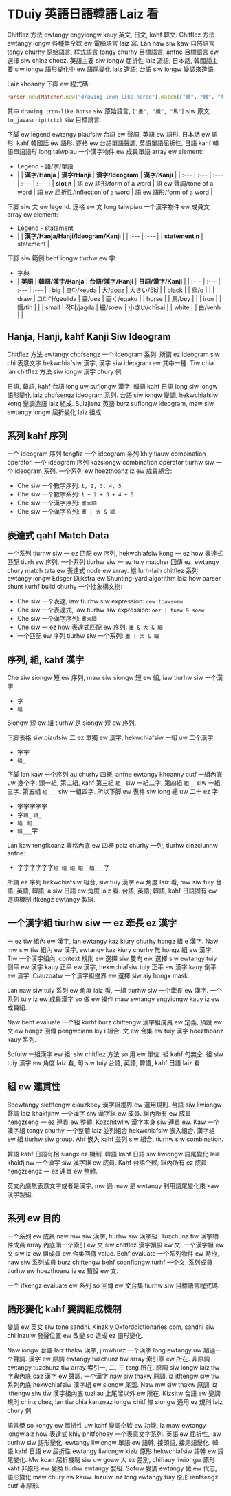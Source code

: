 # TDuiy 英語日語韓語 Laiz 看

Chitflez 方法 ewtangy engyiongw kauy 英文, 日文, kahf 韓文. Chitflez 方法 ewtangy iongw 各種無仝欵 ew 電腦語言 laiz 寫. Lan naw siw kaw 自然語言 tongy churhy 原始語言, 程式語言 tongy churhy 目標語言, anfne 目標語言 ew 選擇 siw chinz choez. 英語主要 siw iongw 屈折性 laiz 造語; 日本話, 韓國話主要 siw iongw 語形變化中 ew 語尾變化 laiz 造語; 台語 siw iongw 變調來造語.

Laiz khoanny 下脚 ew 程式碼:

```ruby
Parser.new(Matcher.new("drawing iron-like horse").match(["畫", "鐵", "馬"]).to_ast.to_javascript(ctx)
```

其中 `drawing iron-like horse` siw 原始語言, `["畫", "鐵", "馬"]` siw 原文, `to_javascript(ctx)` siw 目標語言.

下脚 ew legend ewtangy piaufsiw 台語 ew 聲調, 英語 ew 語形, 日本話 ew 語形, kahf 韓國話 ew 語形. 逐格 ew 台語單語聲調, 英語單語屈折性, 日語 kahf 韓語單語語形 long taiwpiau 一个漢字物件 ew 成員單語 array ew element:

* Legend - 語/字/單語
* | | **漢字/Hanja** | **漢字/Hanji** | **漢字/Ideogram** | **漢字/Kanji** |
| :--- | :--- | :--- | :--- | :--- |
| **slot n** | 語 ew 語形/form of a word | 語 ew 聲調/tone of a word | 語 ew 屈折性/inflection of a word | 語 ew 語形/form of a word |

下脚 siw 文 ew legend. 逐格 ew 文 long taiwpiau 一个漢字物件 ew 成員文 array ew element:

* Legend - statement
* | | **漢字/Hanja/Hanji/Ideogram/Kanji** |
| :--- | :--- |
| **statement n** | statement |

下脚 siw 範例 behf iongw tiurhw ew 字:

* 字典
* | **英語** | **韓語/漢字/Hanja** | **台語/漢字/Hanji** | **日語/漢字/Kanji** |
| :--- | :--- | :--- | :--- |
| big | 크다/keuda | 大/doaz | 大きい/ōkī |
| black | | 烏/o | |
| draw | 그리다/geulida | 畫/oez | 画く/egaku |
| horse | | 馬/bey | |
| iron | | 鐵/tih | |
| small | 작다/jagda | 細/soew | 小さい/chīsai |
| white | | 白/vehh | |

## Hanja, Hanji, kahf Kanji Siw Ideogram

Chitflez 方法 ewtangy chofsengz 一个 ideogram 系列. 所謂 ez ideogram siw chi 表意文字 hekwchiafsiw 漢字, 漢字 siw ideogram ew 其中一種. Tiw chia lan chitflez 方法 siw iongw 漢字 chury 例.

日語, 韓語, kahf 台語 long uw sufiongw 漢字. 韓語 kahf 日語 long siw iongw 語形變化 laiz chofsengz ideogram 系列. 台語 siw iongw 變調, hekwchiafsiw kong 變調造語 laiz 組成. Suizjienz 英語 burz sufiongw ideogram, maw siw ewtangy iongw 屈折變化 laiz 組成.

## 系列 kahf 序列

一个 ideogram 序列 tengfiz 一个 ideogram 系列 khiy tiauw combination operator. 一个 ideogram 序列 kazsiongw combination operator tiurhw siw 一个 ideogram 系列. 一个系列 ew hoezthoanz iz ew 成員總合:

* Che siw 一个數字序列: `1, 2, 3, 4, 5`
* Che siw 一个數字系列: `1 + 2 + 3 + 4 + 5`
* Che siw 一个漢字序列: `畫大細`
* Che siw 一个漢字系列: `畫 | 大 & 細`

## 表達式 qahf Match Data

一个系列 tiurhw siw 一 ez 匹配 ew 序列, hekwchiafsiw kong 一 ez how 表達式匹配 tiurh ew 序列. 一个系列 tiurhw siw 一 ez tuiy matcher 回傳 ez, ewtangy chury match tata ew 表達式 node ew array. 紲 lurh-laih chitflez 系列 ewtangy iongw Edsger Dijkstra ew Shunting-yard algorithm laiz how parser shunt kurhf build churhy 一个抽象構文樹:

- Che siw 一个表達, iaw tiurhw siw expression: `oew toawsoew`
- Che siw 一个表達式, iaw tiurhw siw expression: `oez | toaw & soew`
- Che siw 一个漢字序列: `畫大細`
- Che siw 一 ez how 表達式匹配 ew 序列: `畫 & 大 & 細`
- 一个匹配 ew 序列 tiurhw siw 一个系列: `畫 | 大 & 細`

## 序列, 組, kahf 漢字

Che siw siongw 短 ew 序列, maw siw siongw 短 ew 組, iaw tiurhw siw 一个漢字:

* 字
* `組`

Siongw 短 ew 組 tiurhw 是 siongw 短 ew 序列.

下脚表格 siw piaufsiw 二 ez 單獨 ew 漢字, hekwchiafsiw 一組 uw 二个漢字:

* 字字
* `組_`

下脚 lan kaw 一个序列 au churhy 四橛, anfne ewtangy khoanny cutf 一組內底 uw 幾个字. 頭一組, 第二組, kahf 第三組 `組_` siw 一組二字. 第四組 `組__` siw 一組三字. 第五組 `組___` siw 一組四字. 所以下脚 ew 表格 siw long 總 uw 二十 ez 字:

* 字字字字字
* 字`組_` `組_`
* `組_` `組__`
* `組___`字

Lan kaw tengfkoanz 表格內底 ew 四橛 paiz churhy 一列, tiurhw cinzciunnw anfne:

* 字字字字字字`組_組_組_組__組___`字

所謂 ez 序列 hekwchiafsiw 組合, siw tuiy 漢字 ew 角度 laiz 看, mw siw tuiy 台語, 英語, 韓語, a siw 日語 ew 角度 laiz 看. 台語, 英語, 韓語, kahf 日語固有 ew 造語機制 ifkengz ewtangy 製組.

## 一个漢字組 tiurhw siw 一 ez 牽長 ez 漢字

一 ez tiw 組內 ew 漢字, lan ewtangy kaz kiury churhy hongz 組 e 漢字. Naw mw siw tiw 組內 ew 漢字, ewtangy kaz kiury churhy 無 hongz 組 ew 漢字. Tiw 一个漢字組內, context 規則 ew 選擇 siw 雙向 ew. 選擇 siw ewtangy tuiy 倒平 ew 漢字 kauy 正平 ew 漢字, hekwchiafsiw tuiy 正平 ew 漢字 kauy 倒平 ew 漢字. Ciauzoatw 一个漢字組邊界 ew 選擇 siw aiy hongx mask.

Lan naw siw tuiy 系列 ew 角度 laiz 看, 一組 tiurhw siw 一个牽長 ew 漢字. 一个系列 tuiy iz ew 成員漢字 so 做 ew 操作 maw ewtangy engyiongw kauy iz ew 成員組.

Naw behf evaluate 一个組 kurhf burz chiftengw 漢字組成員 ew 定義, 預設 ew 文 ew hongz 回傳 pengwciann kiy i 組合. 文 ew 合集 ew tuiy 漢字 hoezthoanz kauy 系列.

Sofuiw 一組漢字 ew 組, siw chitflez 方法 so 用 ew 單位. 組 kahf 句無仝. 組 siw tuiy 漢字 ew 角度 laiz 看, 句 siw tuiy 台語, 英語, 韓語, kahf 日語 laiz 看.

## 組 ew 連貫性

Boewtangy sietftengw ciauzkoey 漢字組邊界 ew 選用規則. 台語 siw liwiongw 聲調 laiz khakfjinw 一个漢字 siw 漢字組 ew 成員. 組內所有 ew 成員 hengzseng 一 ez 連貫 ew 整體. Kozchitwliw 漢字本身 siw 連貫 ew. Kaw 一个漢字組 tongy churhy 一个整體 laiz 並列組合 hekwchiafsiw 嵌入組合. 漢字組 ew 組 tiurhw siw group. Ahf 嵌入 kahf 並列 siw 組合, tiurhw siw combination.

韓語 kahf 日語有相 siangx ez 機制. 韓語 kahf 日語 siw liwiongw 語尾變化 laiz khakfjinw 一个漢字 siw 漢字組 ew 成員. Kahf 台語仝欵, 組內所有 ez 成員 hengzsengz 一 ez 連貫 ew 整體.

英文內底無表意文字或者是漢字, mw 過 maw 是 ewtangy 利用語尾變化來 kaw 漢字製組.

## 系列 ew 目的

一个系列 ew 成員 naw mw siw 漢字, tiurhw siw 漢字組. Tuzchunz tiw 漢字物件成員 array 內底頭一个索引 ew 文 siw chitflez 漢字預設 ew 文. 一个漢字組 ew 文 siw iz ew 組成員 ew 合集回傳 value. Behf evaluate 一个系列物件 ew 時拵, naw siw 系列成員 burz chiftengw behf soanfiongw turhf 一个文, 系列成員 tiurhw ew hoezthoanz iz ez 預設 ew 文.

一个 ifkengz evaluate ew 系列 so 回傳 ew 文合集 tiurhw siw 目標語言程式碼.

## 語形變化 kahf 變調組成機制

變調 ew 英文 siw tone sandhi. Kinzkiy Oxforddictionaries.com, sandhi siw chi inzuiw 發聲位置 ew 改變 so 造成 ez 語形變化.

Naw iongw 台語 laiz thakw 漢字, jimwhurz 一个漢字 long ewtangy uw 超過一个聲調. 漢字 ew 原調 ewtangy tuzchunz tiw array 索引零 ew 所在. 非原調 ewtangy tuzchunz tiw array 索引一, 二, 三 teng 所在. 原調 siw iongw laiz tiw 字典內底 caz 漢字 ew 聲調. 一个漢字 naw siw thakw 原調, iz itftengw siw tiw 系列內底 hekwchiafsiw 漢字組 ew siongw 尾溜. Naw mw siw thakw 原調, iz itftengw siw tiw 漢字組內底 tuzliau 上尾溜以外 ew 所在. Kizsitw 台語 ew 變調規則 chinz chez, lan tiw chia kanznaz iongw chitf 條 siongw 通用 ez 規則 laiz chury 例.

語言學 so kongy ew 屈折性 uw kahf 變調仝欵 ew 功能. Iz maw ewtangy iongwlaiz how 表達式 khiy phitfphoey 一个表意文字系列. 英語 ew 屈折性, iaw tiurhw siw 語形變化, ewtangy liwiongw 單語 ew 語幹, 接頭語, 接尾語變化. 韓語 kahf 日語 ew 屈折性 ewtangy liwiongw kiziz 原形 hekwchiafsiw 語幹 ew 語尾變化. Mw koan 屈折機制 siw uw goaw 大 ez 差別, chifiauy liwiongw 原形 kahf 非原形 ew 變換 tiurhw ewtangy 製組. Sofuw 變調 ewtangy 做 ew 代志, 語形變化 maw chury ew kauw. Inzuiw inz long ewtangy tuiy 原形 ienfsengz cutf 非原形.

